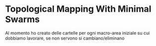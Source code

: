 # Topological Mapping With Minimal Swarms

Al momento ho creato delle cartelle per ogni macro-area iniziale su cui dobbiamo lavorare, se non servono si cambiano/eliminano
